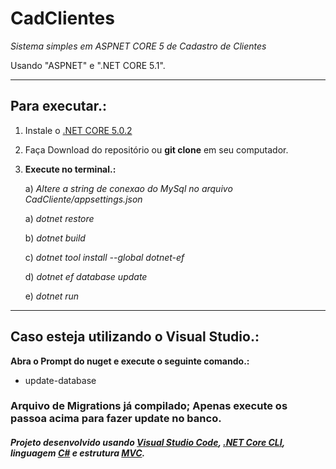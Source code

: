 # CadClientes
*Sistema simples em ASPNET CORE 5 de Cadastro de Clientes*

Usando "ASPNET" e ".NET CORE 5.1".
___
## Para executar.:

1) Instale o [.NET CORE 5.0.2 ](https://dotnet.microsoft.com/download/dotnet-core/5.0)
2) Faça Download do repositório ou **git clone** em seu computador.
3) **Execute no terminal.:**

    a) *Altere a string de conexao do MySql no arquivo CadCliente/appsettings.json*

    a) *dotnet restore*

    b) *dotnet build*

    c) *dotnet tool install --global dotnet-ef*

    d) *dotnet ef database update*

    e) *dotnet run*

___
## Caso esteja utilizando o Visual Studio.:
**Abra o Prompt do nuget e execute o seguinte comando.:**
- update-database

### Arquivo de Migrations já compilado; Apenas execute os passoa acima para fazer update no banco.

##### Projeto desenvolvido usando [Visual Studio Code](https://code.visualstudio.com), [.NET Core CLI](https://docs.microsoft.com/en-us/dotnet/core/tools/), linguagem [C#](https://docs.microsoft.com/en-us/dotnet/csharp/language-reference) e estrutura [MVC](https://docs.microsoft.com/en-us/previous-versions/aspnet/dd381412(v=vs.108)).